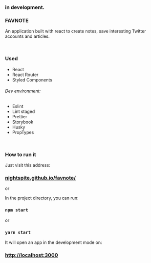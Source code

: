 ### in development.

### FAVNOTE

An application built with react to create notes, save interesting Twitter accounts and articles.

<br>

### Used

- React
- React Router
- Styled Components

###### Dev environment:

- Eslint
- Lint staged
- Prettier
- Storybook
- Husky
- PropTypes

<br>

### How to run it

Just visit this address:

### [nightspite.github.io/favnote/](nightspite.github.io/favnote/)

or

In the project directory, you can run: <br>

### `npm start`

or

### `yarn start`

It will open an app in the development mode on:

### [http://localhost:3000](http://localhost:3000)
